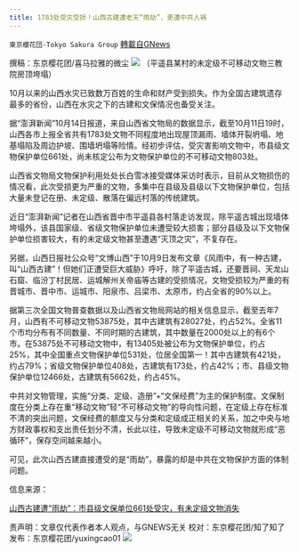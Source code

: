 ```yaml
---
title: 1783处受灾受损！山西古建遭老天“雨劫”，更遭中共人祸
---
```

`東京櫻花団-Tokyo Sakura Group` [轉載自GNews](https://gnews.org/zh-hans/1594152/)

撰稿：东京樱花团/喜马拉雅的微尘
![](https://assets.gnews.org/wp-content/uploads/2021/10/图片-3-2.png)
（平遥县某村的未定级不可移动文物三教院房顶垮塌）

10月以来的山西水灾已致数万百姓的生命和财产受到损失。作为全国古建筑遗存最多的省份，山西在水灾之下的古建和文保情况也备受关注。

据“澎湃新闻”10月14日报道，来自山西省文物局的数据显示，截至10月11日19时，山西各市上报全省共有1783处文物不同程度地出现屋顶漏雨、墙体开裂坍塌、地基塌陷及周边护坡、围墙坍塌等险情。经初步评估，受灾害影响文物中，市县级文物保护单位661处，尚未核定公布为文物保护单位的不可移动文物803处。

山西省文物局文物保护利用处处长白雪冰接受媒体采访时表示，目前从文物损伤的情况看，此次受损更为严重的文物，多集中在县级及县级以下文物保护单位，包括大量未登记在册、未定级、散落在偏远村落的传统建筑。

近日“澎湃新闻”记者在山西省晋中市平遥县各村落走访发现，除平遥古城出现墙体垮塌外，该县国家级、省级文物保护单位未遭受较大损害；部分县级及以下文物保护单位损害较大，有的未定级文物甚至遭遇“灭顶之灾”，不复存在。

另据，山西日报社公众号“文博山西”于10月9日发布文章《风雨中，有一种古建，叫“山西古建”！但她们正遭受巨大威胁》呼吁，除了平遥古城，还要晋祠、天龙山石窟、临汾丁村民居、运城解州关帝庙等古建的受损情况，文物受损较为严重的有晋城市、晋中市、运城市、阳泉市、吕梁市、太原市，约占全省的90%以上。

据第三次全国文物普查数据以及山西省文物局网站的相关信息显示，截至去年7月，山西有不可移动文物53875处，其中古建筑有28027处，约占52%。全省11个市均分布有不同数量、不同时期的古建筑，其中数量在2000处以上的有6个市。在53875处不可移动文物中，有13405处被公布为文物保护单位，约占25%，其中全国重点文物保护单位531处，位居全国第一！其中古建筑有421处，约占79%；省级文物保护单位408处，古建筑有173处，约占42%；市、县级文物保护单位12466处，古建筑有5662处，约占45%。

中共对文物管理，实施“分类、定级、造册”+“文保经费”为主的保护制度。文保制度在分类上存在重“移动文物”轻“不可移动文物”的导向性问题，在定级上存在标准不清的突出问题，文保经费的额度又与分类和定级成正相关的关系，加之中央与地方财政事权和支出责任划分不清，长此以往，导致未定级不可移动文物就形成“恶循环”，保存空间越来越小。

可见，此次山西古建直接遭受的是“雨劫”，暴露的却是中共在文物保护方面的体制问题。

信息来源：

[山西古建遭“雨劫”：市县级文保单位661处受灾，有未定级文物消失](https://m.thepaper.cn/newsDetail_forward_14900033)

责声明：文章仅代表作者本人观点，与GNEWS无关
校对：东京樱花团/知了知了
发布：东京樱花团/yuxingcao01
![](https://assets.gnews.org/wp-content/uploads/2021/10/image0-1-18-7.png)
